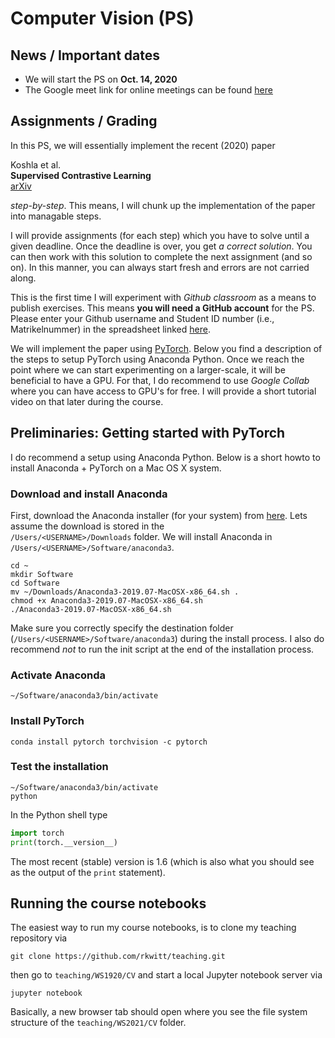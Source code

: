 # Computer Vision (PS)

## News / Important dates

- We will start the PS on **Oct. 14, 2020**
- The Google meet link for online meetings can be found [here](https://meet.google.com/dmx-eqme-jqa)


## Assignments / Grading

In this PS, we will essentially implement the recent (2020) paper 

Koshla et al.    
**Supervised Contrastive Learning**      
[arXiv](https://arxiv.org/abs/2004.11362)     

*step-by-step*. This means, I will chunk up the implementation of 
the paper into managable steps.

I will provide assignments (for each step) which you have to solve
until a given deadline. Once the deadline is over, you get 
*a correct solution*. You can then work with this solution to 
complete the next assignment (and so on). In this manner, you can
always start fresh and errors are not carried along.

This is the first time I will experiment with *Github classroom*
as a means to publish exercises. This means **you
will need a GitHub account** for the PS. Please enter your 
Github username and Student ID number (i.e., Matrikelnummer) 
in the spreadsheet linked [here](https://myfiles.sbg.ac.at/index.php/s/RX5ftDQYT7A3EqT).

We will implement the paper using [PyTorch](https://pytorch.org/). 
Below you find a description of the steps to setup PyTorch using 
Anaconda Python. Once we reach the point where we can start 
experimenting on a larger-scale, it will be beneficial to have
a GPU. For that, I do recommend to use *Google Collab* where 
you can have access to GPU's for free. I will provide a short
tutorial video on that later during the course.

## Preliminaries: Getting started with PyTorch

I do recommend a setup using Anaconda Python. Below is a short howto to install
Anaconda + PyTorch on a Mac OS X system.

### Download and install Anaconda

First, download the Anaconda installer (for your system) from [here](https://www.anaconda.com/distribution/). Lets assume the download is stored in the  
`/Users/<USERNAME>/Downloads` folder. We will install Anaconda in
`/Users/<USERNAME>/Software/anaconda3`.

```
cd ~
mkdir Software
cd Software
mv ~/Downloads/Anaconda3-2019.07-MacOSX-x86_64.sh .
chmod +x Anaconda3-2019.07-MacOSX-x86_64.sh
./Anaconda3-2019.07-MacOSX-x86_64.sh
```

Make sure you correctly specify the destination folder (`/Users/<USERNAME>/Software/anaconda3`) during the install process. I also do recommend *not* to run the
init script at the end of the installation process.

### Activate Anaconda

```
~/Software/anaconda3/bin/activate
```

### Install PyTorch

```
conda install pytorch torchvision -c pytorch
```

### Test the installation

```
~/Software/anaconda3/bin/activate
python
```

In the Python shell type

```python
import torch
print(torch.__version__)
```

The most recent (stable) version is 1.6 (which is also what you should see as
  the output of the `print` statement).

## Running the course notebooks

The easiest way to run my course notebooks, is to clone my teaching repository
via

```
git clone https://github.com/rkwitt/teaching.git
```

then go to `teaching/WS1920/CV` and start a local Jupyter notebook server via

```
jupyter notebook
```

Basically, a new browser tab should open where you see the file system
structure of the `teaching/WS2021/CV` folder.

